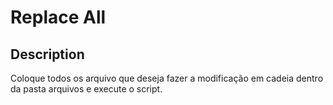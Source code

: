 # Replace All 

## Description
Coloque todos os arquivo que deseja fazer a modificação em cadeia dentro da pasta arquivos e execute o script.

